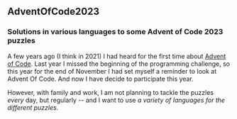 ## AdventOfCode2023 

### Solutions in various languages to some Advent of Code 2023 puzzles


A few years ago (I think in 2021) I had heard for the first time about [Advent of Code][aoc]. Last year I missed the beginning of the programming challenge, so this year for the end of November  I had set myself a reminder to look at Advent Of Code. And now I have decide to participate this year.

However, with family and work, I am not planning to tackle the puzzles _every_ day, but regularly -- and I want to use _a variety of languages for the different puzzles_.

  [aoc]: https://adventofcode.com/

